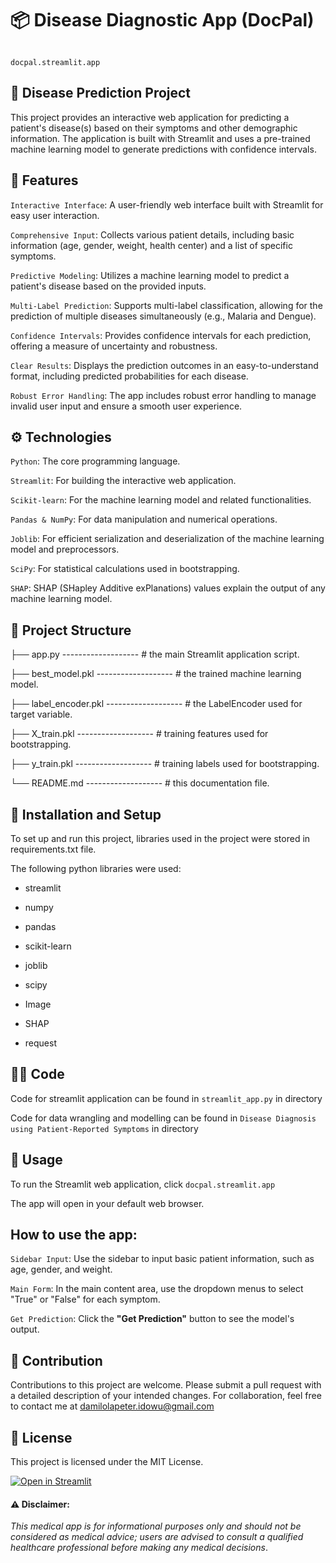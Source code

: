 # 📦 Disease Diagnostic App (DocPal)
```

docpal.streamlit.app

```

## 🤖 Disease Prediction Project
This project provides an interactive web application for predicting a patient's disease(s) based on their symptoms and other demographic information. The application is built with Streamlit and uses a pre-trained machine learning model to generate predictions with confidence intervals.


## 🌟 Features
`Interactive Interface`: A user-friendly web interface built with Streamlit for easy user interaction.

`Comprehensive Input`: Collects various patient details, including basic information (age, gender, weight, health center) and a list of specific symptoms.

`Predictive Modeling`: Utilizes a machine learning model to predict a patient's disease based on the provided inputs.

`Multi-Label Prediction`: Supports multi-label classification, allowing for the prediction of multiple diseases simultaneously (e.g., Malaria and Dengue).

`Confidence Intervals`: Provides confidence intervals for each prediction, offering a measure of uncertainty and robustness.

`Clear Results`: Displays the prediction outcomes in an easy-to-understand format, including predicted probabilities for each disease.

`Robust Error Handling`: The app includes robust error handling to manage invalid user input and ensure a smooth user experience.


## ⚙️ Technologies

`Python`: The core programming language.

`Streamlit`: For building the interactive web application.

`Scikit-learn`: For the machine learning model and related functionalities.

`Pandas & NumPy`: For data manipulation and numerical operations.

`Joblib`: For efficient serialization and deserialization of the machine learning model and preprocessors.

`SciPy`: For statistical calculations used in bootstrapping.

`SHAP`: SHAP (SHapley Additive exPlanations) values explain the output of any machine learning model.


## 📂 Project Structure

├── app.py -------------------                      # the main Streamlit application script.

├── best_model.pkl -------------------              # the trained machine learning model.

├── label_encoder.pkl -------------------          # the LabelEncoder used for target variable.

├── X_train.pkl -------------------                 # training features used for bootstrapping.

├── y_train.pkl -------------------                 # training labels used for bootstrapping.

└── README.md -------------------                  # this documentation file.




## 🚀 Installation and Setup

To set up and run this project, libraries used in the project were stored in requirements.txt file.

The following python libraries were used:

- streamlit

- numpy

- pandas

- scikit-learn

- joblib

- scipy

- Image

- SHAP

- request



## 🧑‍💻 Code

Code for streamlit application can be found in `streamlit_app.py` in directory

Code for data wrangling and modelling can be found in `Disease Diagnosis using Patient-Reported Symptoms` in directory




## 📖 Usage

To run the Streamlit web application, click `docpal.streamlit.app`

The app will open in your default web browser.



## How to use the app:

`Sidebar Input`: Use the sidebar to input basic patient information, such as age, gender, and weight.

`Main Form`: In the main content area, use the dropdown menus to select "True" or "False" for each symptom.

`Get Prediction`: Click the **"Get Prediction"** button to see the model's output.



## 🤝 Contribution

Contributions to this project are welcome. Please submit a pull request with a detailed description of your intended changes. For collaboration, feel free to contact me at damilolapeter.idowu@gmail.com



## 📄 License

This project is licensed under the MIT License.



[![Open in Streamlit](https://static.streamlit.io/badges/streamlit_badge_black_white.svg)](https://dammyidowu-docpal.streamlit.app/)




#### ⚠️ Disclaimer: 
*This medical app is for informational purposes only and should not be considered as medical advice; users are advised to consult a qualified healthcare professional before making any medical decisions*.
